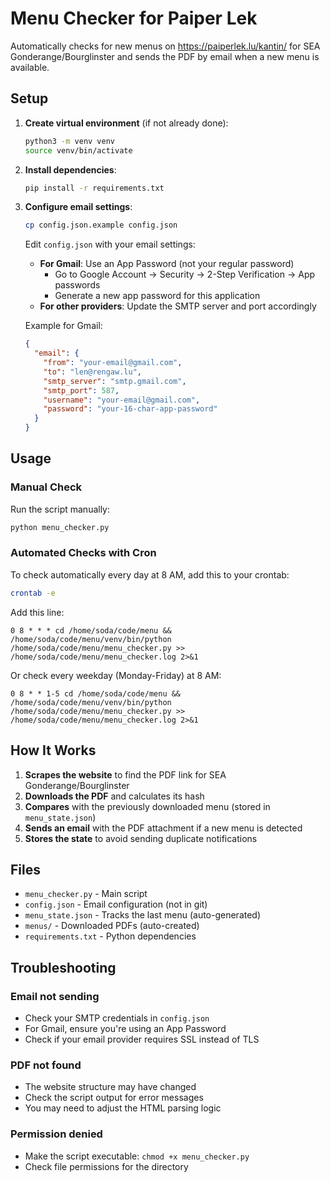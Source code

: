 # Menu Checker for Paiper Lek

Automatically checks for new menus on https://paiperlek.lu/kantin/ for SEA Gonderange/Bourglinster and sends the PDF by email when a new menu is available.

## Setup

1. **Create virtual environment** (if not already done):
   ```bash
   python3 -m venv venv
   source venv/bin/activate
   ```

2. **Install dependencies**:
   ```bash
   pip install -r requirements.txt
   ```

3. **Configure email settings**:
   ```bash
   cp config.json.example config.json
   ```
   
   Edit `config.json` with your email settings:
   - **For Gmail**: Use an App Password (not your regular password)
     - Go to Google Account → Security → 2-Step Verification → App passwords
     - Generate a new app password for this application
   - **For other providers**: Update the SMTP server and port accordingly

   Example for Gmail:
   ```json
   {
     "email": {
       "from": "your-email@gmail.com",
       "to": "len@rengaw.lu",
       "smtp_server": "smtp.gmail.com",
       "smtp_port": 587,
       "username": "your-email@gmail.com",
       "password": "your-16-char-app-password"
     }
   }
   ```

## Usage

### Manual Check

Run the script manually:
```bash
python menu_checker.py
```

### Automated Checks with Cron

To check automatically every day at 8 AM, add this to your crontab:

```bash
crontab -e
```

Add this line:
```
0 8 * * * cd /home/soda/code/menu && /home/soda/code/menu/venv/bin/python /home/soda/code/menu/menu_checker.py >> /home/soda/code/menu/menu_checker.log 2>&1
```

Or check every weekday (Monday-Friday) at 8 AM:
```
0 8 * * 1-5 cd /home/soda/code/menu && /home/soda/code/menu/venv/bin/python /home/soda/code/menu/menu_checker.py >> /home/soda/code/menu/menu_checker.log 2>&1
```

## How It Works

1. **Scrapes the website** to find the PDF link for SEA Gonderange/Bourglinster
2. **Downloads the PDF** and calculates its hash
3. **Compares** with the previously downloaded menu (stored in `menu_state.json`)
4. **Sends an email** with the PDF attachment if a new menu is detected
5. **Stores the state** to avoid sending duplicate notifications

## Files

- `menu_checker.py` - Main script
- `config.json` - Email configuration (not in git)
- `menu_state.json` - Tracks the last menu (auto-generated)
- `menus/` - Downloaded PDFs (auto-created)
- `requirements.txt` - Python dependencies

## Troubleshooting

### Email not sending
- Check your SMTP credentials in `config.json`
- For Gmail, ensure you're using an App Password
- Check if your email provider requires SSL instead of TLS

### PDF not found
- The website structure may have changed
- Check the script output for error messages
- You may need to adjust the HTML parsing logic

### Permission denied
- Make the script executable: `chmod +x menu_checker.py`
- Check file permissions for the directory

